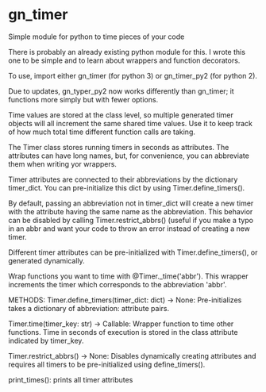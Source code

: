 # gn_timer
Simple module for python to time pieces of your code

There is probably an already existing python module for this. I wrote this one to be simple and to learn about wrappers and function decorators.

To use, import either gn_timer (for python 3) or gn_timer_py2 (for python 2).

Due to updates, gn_typer_py2 now works differently than gn_timer; it functions more simply but with fewer options.

Time values are stored at
the class level, so multiple generated timer objects will all increment the same
shared time values. Use it to keep track of how much total time different
function calls are taking.

The Timer class stores running timers in seconds as attributes. The
attributes can have long names, but, for convenience, you can abbreviate
them when writing yor wrappers.

Timer attributes are connected to their abbreviations by the dictionary
timer_dict. You can pre-initialize this dict by using Timer.define_timers().

By default, passing an abbreviation not in timer_dict will create a new timer
with the attribute having the same name as the abbreviation. This behavior
can be disabled by calling Timer.restrict_abbrs() (useful if you make a typo
in an abbr and want your code to throw an error instead of creating a
new timer.

Different timer attributes can be pre-initialized with Timer.define_timers(),
or generated dynamically.

Wrap functions you want to time with @Timer._time('abbr'). This wrapper
increments the timer which corresponds to the abbreviation 'abbr'.

METHODS:
Timer.define_timers(timer_dict: dict) -> None:
    Pre-initializes takes a dictionary of abbreviation: attribute pairs.

Timer.time(timer_key: str) -> Callable:
    Wrapper function to time other functions. Time in seconds of execution is
    stored in the class attribute indicated by timer_key.

Timer.restrict_abbrs() -> None:
    Disables dynamically creating attributes and requires all timers to be
    pre-initialized using define_timers().

print_times(): prints all timer attributes
